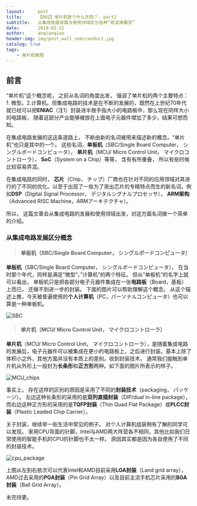 ```yaml
---
layout:     post
title:      【002】单片机是个什么东西？--part2 
subtitle:   从集成电路发展与使用领域区分各种“易混淆概念”
date:       2019-02-22
author:     anqiaoqiao
header-img: img/post_wall_semiconduct.jpg
catalog: true
tags:
    - 单片机教程
---
```


## 前言

“单片机“这个概念呢， 之前从名词的角度出发， 强调了单片机的两个主要特点： 1. 微型。2.计算机。但集成电路的技术是在不断的发展的，既然在上世纪70年代就已经可以把**ENIAC**（注1）封装进半根手指大小的电路板中，那么现在同样大小的电路板， 随着这部分产业能够被放在上面电子元器件增加了多少，结果可想而知。 

在集成电路发展的这这条道路上， 不断由新的名词被用来描述新的概念。“单片机”也只是其中的一个。 这些名词，**单板机**（SBC/Single Board Computer， シングルボードコンピュータ）， **单片机**（MCU/ Micro Control Unit， マイクロコントローラ）， **SoC**（System on a Chip）等等， 含有有所重叠， 所以有些时候比较容易弄混。

在集成电路的同时， **芯片**（Chip， チップ）厂商也在针对不同的应用领域对其进行的了不同的优化。以至于出现了一些为了突出芯片的专精特点而生的新名词，例如**DSP**（Digital Signal Processor， デジタルシグナルプロセッサ）， **ARM架构**（Advanced RISC Machine，ARMアーキテクチャ）。

所以， 这篇文章会从集成电路的发展和使用领域出发，对这方面名词做一个简单的介绍。 



### 从集成电路发展区分概念

> #### **单板机**（SBC/Single Board Computer， シングルボードコンピュータ）

**单板机**（SBC/Single Board Computer， シングルボードコンピュータ）， 在当时那个年代，同样是满足“微型“，”计算机“的两个特征。 但从”单板机“的名字上就可以看出， 单板机只是把各部分电子元器件集成在一张**电路板**（Board，基板）上而已， 还做不到进一步的封装。 下面的图片可以帮助理解这个概念。 从这个描述上推，今天被普遍使用的**个人计算机**（PC，パーソナルコンピュータ）也可以算是一种单板机。

![SBC](http://picgo.oss-ap-northeast-1.aliyuncs.com/img/SBC_img.png)

> #### 单片机（MCU/ Micro Control Unit， マイクロコントローラ）

**单片机**（MCU/ Micro Control Unit， マイクロコントローラ），是随着集成电路的发展后，电子元器件可以被集成在更小的电路板上，之后进行封装。基本上除了体积小之外，其他方面并没有本质上的差别。收到封装技术， 通常我们接触到单片机从外形上一般封为**长条形**和**正方形**两种。如下面的图片所表示的样子。

![MCU_chips](https://picgo.oss-ap-northeast-1.aliyuncs.com/img/MCU_chips.png)

事实上， 存在这样的区别的原因是采用了不同的**封装技术**（packaging， パッケージ）。 左边这种长条形的采用的是**双列直插封装**（DIP/dual in-line package），而右边这种正方形的采用的是**TQFP封装**（Thin Quad Flat Package）或**PLCC封装**（Plastic Leaded Chip Carrier）。

关于封装，继续举一些生活中常见的例子。 对个人计算机组装稍有了解的同学可以发现。 家用CPU背面的针脚，Intel与AMD两大阵营各不相同，其他比如我们日常使用的智能手机的CPU的针脚也不太一样。 原因其实都是因为各自使用了不同的封装技术。 

![cpu_package](https://picgo.oss-ap-northeast-1.aliyuncs.com/img/package_cpu.png)

上图从左到右依次可以代表Intel和AMD目前采用**LGA封装**（Land grid array）， AMD过去采用的**PGA封装**（Pin Grid Array）以及目前主流手机芯片采用的**BGA封装**（Ball Grid Array）。



未完待更。